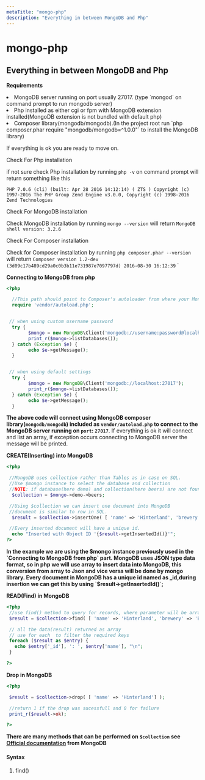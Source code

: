 ```yaml
---
metaTitle: "mongo-php"
description: "Everything in between MongoDB and Php"
---
```


# mongo-php



## Everything in between MongoDB and Php


**Requirements**

<li>
MongoDB server running on port usually 27017. (type `mongod` on command prompt to run mongodb server)
</li>
<li>
Php installed as either cgi or fpm with MongoDB extension installed(MongoDB extension is not bundled with default php)
</li>
<li>
Composer library(mongodb/mongodb).(In the project root run `php composer.phar require "mongodb/mongodb=^1.0.0"` to install the MongoDB library)
</li>

If everything is ok you are ready to move on.

> 
Check For Php installation


if not sure check Php installation by running `php -v` on command prompt will return
something like this

`PHP 7.0.6 (cli) (built: Apr 28 2016 14:12:14) ( ZTS ) Copyright (c) 1997-2016 The PHP Group Zend Engine v3.0.0, Copyright (c) 1998-2016 Zend Technologies`

> 
Check For MongoDB installation


Check MongoDB installation by running  `mongo --version` will return
`MongoDB shell version: 3.2.6`

> 
Check For Composer installation


Check for Composer installation by running  `php composer.phar --version` will return
`Composer version 1.2-dev (3d09c17b489cd29a0c0b3b11e731987e7097797d) 2016-08-30 16:12:39`
`

**Connecting to MongoDB from php**

```php
<?php

  //This path should point to Composer's autoloader from where your MongoDB library will be loaded
  require 'vendor/autoload.php';


 // when using custom username password
  try {
        $mongo = new MongoDB\Client('mongodb://username:password@localhost:27017');
        print_r($mongo->listDatabases());
  } catch (Exception $e) {
        echo $e->getMessage();
  }


 // when using default settings
  try {
        $mongo = new MongoDB\Client('mongodb://localhost:27017');
        print_r($mongo->listDatabases());
  } catch (Exception $e) {
        echo $e->getMessage();
  }

```

**The above code will connect using MongoDB composer library(`mongodb/mongodb`) included as `vendor/autoload.php` to connect to the MongoDB server running on `port`: `27017`**. If everything is ok it will connect and list an array, if exception occurs connecting to MongoDB server the message will be printed.

**CREATE(Inserting) into MongoDB**

```php
<?php

 //MongoDB uses collection rather than Tables as in case on SQL.
 //Use $mongo instance to select the database and collection
 //NOTE: if database(here demo) and collection(here beers) are not found in MongoDB both will be created automatically by MongoDB.
  $collection = $mongo->demo->beers;

 //Using $collection we can insert one document into MongoDB
 //document is similar to row in SQL.
  $result = $collection->insertOne( [ 'name' => 'Hinterland', 'brewery' => 'BrewDog' ] );

 //Every inserted document will have a unique id.
  echo "Inserted with Object ID '{$result->getInsertedId()}'";
?>

```

**In the example we are using the $mongo instance previously used in the `Connecting to MongoDB from php` part. MongoDB uses JSON type data format, so in php we will use array to insert data into MongoDB, this conversion from array to Json and vice versa will be done by mongo library. Every document in MongoDB has a unique id named as _id,during insertion we can get this by using `$result->getInsertedId()`;**

**READ(Find) in MongoDB**

```php
<?php
 //use find() method to query for records, where parameter will be array containing key value pair we need to find.
 $result = $collection->find( [ 'name' => 'Hinterland', 'brewery' => 'BrewDog' ] );

 // all the data(result) returned as array
 // use for each  to filter the required keys
 foreach ($result as $entry) {
   echo $entry['_id'], ': ', $entry['name'], "\n";
 }

?>

```

**Drop in MongoDB**

```php
<?php

 $result = $collection->drop( [ 'name' => 'Hinterland'] );

 //return 1 if the drop was sucessfull and 0 for failure
 print_r($result->ok);

?>

```

**There are many methods that can be performed on `$collection` see [Official documentation](http://mongodb.github.io/mongo-php-library/api/index.html) from MongoDB**



#### Syntax


1. find()

